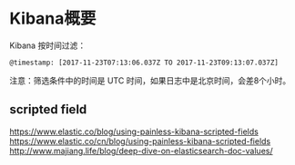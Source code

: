 # Kibana概要

Kibana 按时间过滤：
```
@timestamp: [2017-11-23T07:13:06.037Z TO 2017-11-23T09:13:07.037Z]
```
注意：筛选条件中的时间是 UTC 时间，如果日志中是北京时间，会差8个小时。

## scripted field

https://www.elastic.co/blog/using-painless-kibana-scripted-fields
https://www.elastic.co/cn/blog/using-painless-kibana-scripted-fields
http://www.majiang.life/blog/deep-dive-on-elasticsearch-doc-values/



